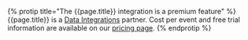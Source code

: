 {% protip title="The {{page.title}} integration is a premium feature" %}
{{page.title}} is a [Data Integrations](https://branch.io/data-integrations/) partner. Cost per event and free trial information are available on our [pricing page](https://branch.io/pricing/).
{% endprotip %}